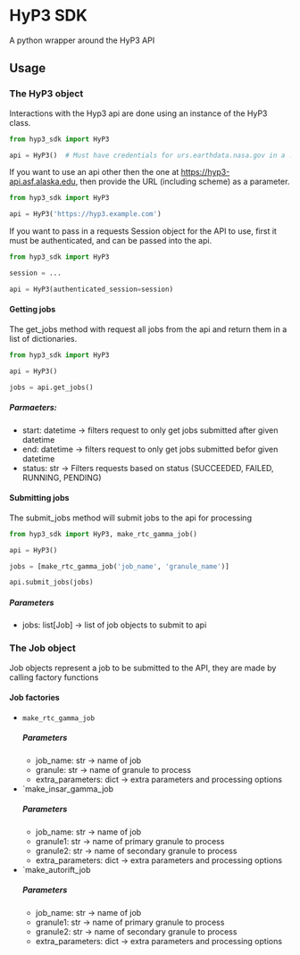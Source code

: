 # HyP3 SDK

A python wrapper around the HyP3 API


## Usage

### The HyP3 object
Interactions with the Hyp3 api are done using an instance of the HyP3 class.
```python
from hyp3_sdk import HyP3

api = HyP3()  # Must have credentials for urs.earthdata.nasa.gov in a .netrc file for this to work
```
If you want to use an api other then the one at https://hyp3-api.asf.alaska.edu, then provide the URL (including scheme) as a parameter.
```python
from hyp3_sdk import HyP3

api = HyP3('https://hyp3.example.com')
```
If you want to pass in a requests Session object for the API to use, first it must be authenticated, and can be passed into the api.
```python
from hyp3_sdk import HyP3

session = ...

api = HyP3(authenticated_session=session)
```

#### Getting jobs
The get_jobs method with request all jobs from the api and return them in a list of dictionaries.
```python
from hyp3_sdk import HyP3

api = HyP3()

jobs = api.get_jobs()
```
##### Parmaeters:
- start: datetime -> filters request to only get jobs submitted after given datetime
- end: datetime -> filters request to only get jobs submitted befor given datetime
- status: str -> Filters requests based on status (SUCCEEDED, FAILED, RUNNING, PENDING)

#### Submitting jobs
The submit_jobs method will submit jobs to the api for processing
```python
from hyp3_sdk import HyP3, make_rtc_gamma_job()

api = HyP3()

jobs = [make_rtc_gamma_job('job_name', 'granule_name')]

api.submit_jobs(jobs)
```
##### Parameters
- jobs: list[Job] -> list of job objects to submit to api

### The Job object
Job objects represent a job to be submitted to the API, they are made by calling factory functions
#### Job factories
- `make_rtc_gamma_job`
  ##### Parameters
  - job_name: str -> name of job
  - granule: str -> name of granule to process
  - extra_parameters: dict -> extra parameters and processing options
- `make_insar_gamma_job
  ##### Parameters
  - job_name: str -> name of job
  - granule1: str -> name of primary granule to process
  - granule2: str -> name of secondary granule to process
  - extra_parameters: dict -> extra parameters and processing options
- `make_autorift_job
  ##### Parameters
  - job_name: str -> name of job
  - granule1: str -> name of primary granule to process
  - granule2: str -> name of secondary granule to process
  - extra_parameters: dict -> extra parameters and processing options
